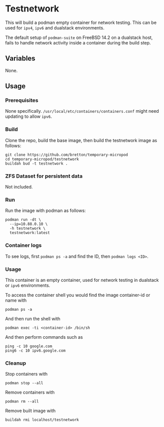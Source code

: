 # Testnetwork

This will build a podman empty container for network testing. This can be used for `ipv4`, `ipv6` and dualstack environments.

The default setup of `podman-suite` on FreeBSD 14.2 on a dualstack host, fails to handle network activity inside a container during the build step.

## Variables

None.

## Usage

### Prerequisites

None specifically. `/usr/local/etc/containers/containers.conf` might need updating to allow `ipv6`.

### Build

Clone the repo, build the base image, then build the testnetwork image as follows:

```
git clone https://github.com/bretton/temporary-micropod
cd temporary-micropod/testnetwork
buildah bud -t testnetwork .
```

### ZFS Dataset for persistent data

Not included.

### Run

Run the image with podman as follows:

```
podman run -dt \
  --ip=10.88.0.10 \
  -h testnetwork \
  testnetwork:latest
```

### Container logs

To see logs, first `podman ps -a` and find the ID, then `podman logs <ID>`.

### Usage

This container is an empty container, used for network testing in dualstack or `ipv6` environments.

To access the container shell you would find the image container-id or name with
```
podman ps -a
```

And then run the shell with
```
podman exec -ti <container-id> /bin/sh
```

And then perform commands such as
```
ping -c 10 google.com
ping6 -c 10 ipv6.google.com
```

### Cleanup

Stop containers with

```
podman stop --all
```

Remove containers with

```
podman rm --all
```

Remove built image with

```
buildah rmi localhost/testnetwork
```


